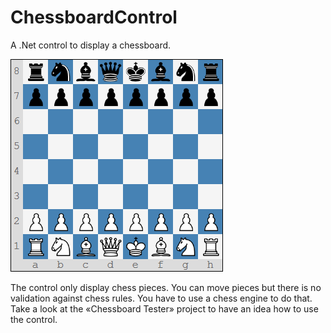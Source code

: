 # ChessboardControl
A .Net control to display a chessboard.

![Initial_Position](/Screenshots/Initial_position.png)

The control only display chess pieces. You can move pieces but there is no validation against chess rules. You have to use a chess engine to do that.
Take a look at the «Chessboard Tester» project to have an idea how to use the control.
